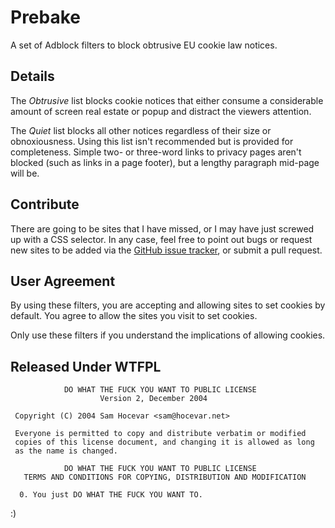 Prebake
=======

A set of Adblock filters to block obtrusive EU cookie law notices.

Details
-------

The _Obtrusive_ list blocks cookie notices that either consume a
considerable amount of screen real estate or popup and distract the
viewers attention.

The _Quiet_ list blocks all other notices regardless of their size
or obnoxiousness. Using this list isn't recommended but is provided
for completeness. Simple two- or three-word links to privacy pages
aren't blocked (such as links in a page footer), but a lengthy
paragraph mid-page will be.

Contribute
----------

There are going to be sites that I have missed, or I may have just
screwed up with a CSS selector. In any case, feel free to point out
bugs or request new sites to be added via the [GitHub issue tracker](https://github.com/liamja/Prebake/issues),
or submit a pull request.

User Agreement
--------------

By using these filters, you are accepting and allowing sites to
set cookies by default. You agree to allow the sites you visit to
set cookies.

Only use these filters if you understand the implications of
allowing cookies.

Released Under WTFPL
--------------------

                DO WHAT THE FUCK YOU WANT TO PUBLIC LICENSE
                        Version 2, December 2004
                        
     Copyright (C) 2004 Sam Hocevar <sam@hocevar.net>
     
     Everyone is permitted to copy and distribute verbatim or modified
     copies of this license document, and changing it is allowed as long
     as the name is changed.
     
                DO WHAT THE FUCK YOU WANT TO PUBLIC LICENSE
       TERMS AND CONDITIONS FOR COPYING, DISTRIBUTION AND MODIFICATION
       
      0. You just DO WHAT THE FUCK YOU WANT TO.
      

:)

